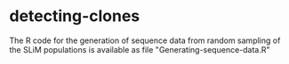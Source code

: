 # detecting-clones

The R code for the generation of sequence data from random sampling of the SLiM populations is available as file "Generating-sequence-data.R"
